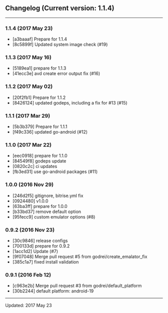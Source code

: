 ## Changelog (Current version: 1.1.4)

-----------------

### 1.1.4 (2017 May 23)

* [a3baaaf] Prepare for 1.1.4
* [8c5899f] Updated system image check (#19)

### 1.1.3 (2017 May 16)

* [5189ea1] prepare for 1.1.3
* [41ecc3e] avd create error output fix (#16)

### 1.1.2 (2017 May 02)

* [20f2fb1] Prepare for 1.1.2
* [8426124] updated godeps, including a fix for #13 (#15)

### 1.1.1 (2017 Mar 29)

* [5b3b379] Prepare for 1.1.1
* [f49c336] updated go-android (#12)

### 1.1.0 (2017 Mar 22)

* [eec0918] prepare for 1.1.0
* [84549f8] godeps update
* [0820c2c] ci updates
* [fb3ed31] use go-android packages (#11)

### 1.0.0 (2016 Nov 29)

* [246d2f5] gitignore, bitrise.yml fix
* [0924480] v1.0.0
* [63ba3ff] prepare for 1.0.0
* [b33bd37] remove default option
* [95fecc9] custom emulator options (#8)

### 0.9.2 (2016 Nov 23)

* [30c9846] release configs
* [700133d] prepare for 0.9.2
* [1acc1d2] Update (#7)
* [9f07048] Merge pull request #5 from godrei/create_emalator_fix
* [385c1a7] fixed install validation

### 0.9.1 (2016 Feb 12)

* [c963e2b] Merge pull request #3 from godrei/default_platform
* [30b2244] default platform: android-19

-----------------

Updated: 2017 May 23